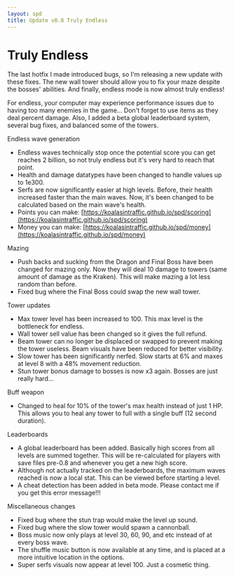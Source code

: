```yaml
---
layout: spd
title: Update v0.8 Truly Endless
---
```


# Truly Endless

The last hotfix I made introduced bugs, so I'm releasing a new update with these fixes. The new wall tower should allow you to fix your maze despite the bosses' abilities. And finally, endless mode is now almost truly endless!

For endless, your computer may experience performance issues due to having too many enemies in the game... Don't forget to use items as they deal percent damage. Also, I added a beta global leaderboard system, several bug fixes, and balanced some of the towers.

Endless wave generation
* Endless waves technically stop once the potential score you can get reaches 2 billion, so not truly endless but it's very hard to reach that point.
* Health and damage datatypes have been changed to handle values up to 1e300.
* Serfs are now significantly easier at high levels. Before, their health increased faster than the main waves. Now, it's been changed to be calculated based on the main wave's health.
* Points you can make: [https://koalasintraffic.github.io/spd/scoring](https://koalasintraffic.github.io/spd/scoring)
* Money you can make: [https://koalasintraffic.github.io/spd/money](https://koalasintraffic.github.io/spd/money)

Mazing
* Push backs and sucking from the Dragon and Final Boss have been changed for mazing only. Now they will deal 10 damage to towers (same amount of damage as the Kraken). This will make mazing a lot less random than before.
* Fixed bug where the Final Boss could swap the new wall tower.

Tower updates
* Max tower level has been increased to 100. This max level is the bottleneck for endless.
* Wall tower sell value has been changed so it gives the full refund.
* Beam tower can no longer be displaced or swapped to prevent making the tower useless. Beam visuals have been reduced for better visibility.
* Slow tower has been significantly nerfed. Slow starts at 6% and maxes at level 8 with a 48% movement reduction.
* Stun tower bonus damage to bosses is now x3 again. Bosses are just really hard...

Buff weapon
* Changed to heal for 10% of the tower's max health instead of just 1 HP. This allows you to heal any tower to full with a single buff (12 second duration).

Leaderboards
* A global leaderboard has been added. Basically high scores from all levels are summed together. This will be re-calculated for players with save files pre-0.8 and whenever you get a new high score.
* Although not actually tracked on the leaderboards, the maximum waves reached is now a local stat. This can be viewed before starting a level.
* A cheat detection has been added in beta mode. Please contact me if you get this error message!!!

Miscellaneous changes
* Fixed bug where the stun trap would make the level up sound.
* Fixed bug where the slow tower would spawn a cannonball.
* Boss music now only plays at level 30, 60, 90, and etc instead of at every boss wave.
* The shuffle music button is now available at any time, and is placed at a more intuitive location in the options.
* Super serfs visuals now appear at level 100. Just a cosmetic thing.

